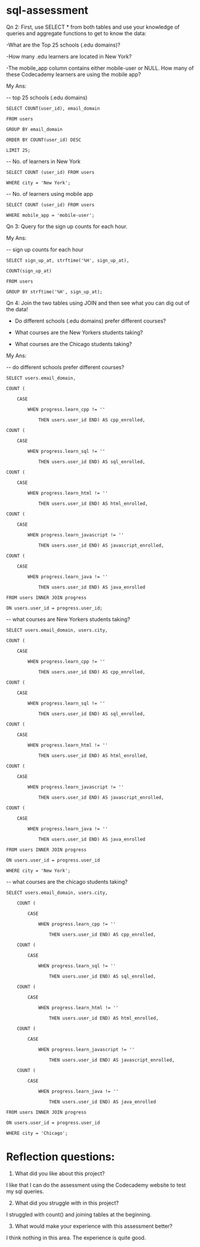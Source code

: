 # sql-assessment

Qn 2: First, use SELECT * from both tables and use your knowledge of queries and aggregate functions to get to know the data:

-What are the Top 25 schools (.edu domains)?

-How many .edu learners are located in New York?

-The mobile_app column contains either mobile-user or NULL. How many of these Codecademy learners are using the mobile app?

My Ans:

-- top 25 schools (.edu domains)

    SELECT COUNT(user_id), email_domain 

    FROM users

    GROUP BY email_domain

    ORDER BY COUNT(user_id) DESC

    LIMIT 25;

-- No. of learners in New York

    SELECT COUNT (user_id) FROM users

    WHERE city = 'New York';

-- No. of learners using mobile app

    SELECT COUNT (user_id) FROM users

    WHERE mobile_app = 'mobile-user';

Qn 3: Query for the sign up counts for each hour.

My Ans:

-- sign up counts for each hour

    SELECT sign_up_at, strftime('%H', sign_up_at), 

    COUNT(sign_up_at)

    FROM users

    GROUP BY strftime('%H', sign_up_at);

Qn 4: Join the two tables using JOIN and then see what you can dig out of the data!

- Do different schools (.edu domains) prefer different courses?

- What courses are the New Yorkers students taking?

- What courses are the Chicago students taking?

My Ans:

-- do different schools prefer different courses?

    SELECT users.email_domain, 

    COUNT (

        CASE

            WHEN progress.learn_cpp != ''

                THEN users.user_id END) AS cpp_enrolled,

    COUNT (

        CASE 

            WHEN progress.learn_sql != ''

                THEN users.user_id END) AS sql_enrolled,

    COUNT (

        CASE 

            WHEN progress.learn_html != ''

                THEN users.user_id END) AS html_enrolled,

    COUNT (

        CASE 

            WHEN progress.learn_javascript != ''

                THEN users.user_id END) AS javascript_enrolled,

    COUNT (

        CASE 

            WHEN progress.learn_java != ''

                THEN users.user_id END) AS java_enrolled

    FROM users INNER JOIN progress 

    ON users.user_id = progress.user_id;


-- what courses are New Yorkers students taking?

    SELECT users.email_domain, users.city,

    COUNT (

        CASE

            WHEN progress.learn_cpp != ''

                THEN users.user_id END) AS cpp_enrolled,

    COUNT (

        CASE

            WHEN progress.learn_sql != ''

                THEN users.user_id END) AS sql_enrolled,

    COUNT (

        CASE

            WHEN progress.learn_html != ''

                THEN users.user_id END) AS html_enrolled,

    COUNT (

        CASE
            
            WHEN progress.learn_javascript != ''

                THEN users.user_id END) AS javascript_enrolled,

    COUNT (

        CASE

            WHEN progress.learn_java != ''

                THEN users.user_id END) AS java_enrolled

    FROM users INNER JOIN progress 

    ON users.user_id = progress.user_id

    WHERE city = 'New York';

-- what courses are the chicago students taking?

    SELECT users.email_domain, users.city,

        COUNT (

            CASE

                WHEN progress.learn_cpp != ''

                    THEN users.user_id END) AS cpp_enrolled,

        COUNT (

            CASE

                WHEN progress.learn_sql != ''

                    THEN users.user_id END) AS sql_enrolled,

        COUNT (

            CASE

                WHEN progress.learn_html != ''

                    THEN users.user_id END) AS html_enrolled,

        COUNT (

            CASE

                WHEN progress.learn_javascript != ''

                    THEN users.user_id END) AS javascript_enrolled,

        COUNT (

            CASE

                WHEN progress.learn_java != ''

                    THEN users.user_id END) AS java_enrolled

    FROM users INNER JOIN progress 

    ON users.user_id = progress.user_id

    WHERE city = 'Chicago';


# Reflection questions:

1. What did you like about this project?

I like that I can do the assessment using the Codecademy website to test my sql queries.

2. What did you struggle with in this project?

I struggled with count() and joining tables at the beginning. 

3. What would make your experience with this assessment better?

I think nothing in this area. The experience is quite good.

